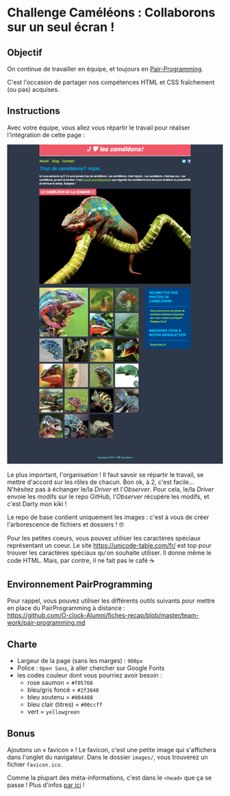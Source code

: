 # Challenge Caméléons : Collaborons sur un seul écran !

## Objectif

On continue de travailler en équipe, et toujours en [Pair-Programming](https://fr.wikipedia.org/wiki/Programmation_en_bin%C3%B4me).

C'est l'occasion de partager nos compétences HTML et CSS fraîchement (ou pas) acquises.

## Instructions

Avec votre équipe, vous allez vous répartir le travail pour réaliser l'intégration de cette page :

![resultat](resultat.png)

Le plus important, l'organisation ! Il faut savoir se répartir le travail, se mettre d'accord sur les rôles de chacun. Bon ok, à 2, c'est facile...  
N'hésitez pas à échanger le/la _Driver_ et l'_Observer_. Pour cela, le/la _Driver_ envoie les modifs sur le repo GitHub, l'_Observer_ récupère les modifs, et c'est Darty mon kiki !

Le repo de base contient uniquement les images : c'est à vous de créer l'arborescence de fichiers et dossiers ! 🤓

Pour les petites coeurs, vous pouvez utiliser les caractères spéciaux représentant un coeur. Le site https://unicode-table.com/fr/ est top pour trouver les caractères spéciaux qu'on souhaite utiliser. Il donne même le code HTML. Mais, par contre, il ne fait pas le café :coffee:

## Environnement PairProgramming

Pour rappel, vous pouvez utiliser les différents outils suivants pour mettre en place du PairProgramming à distance :  
https://github.com/O-clock-Alumni/fiches-recap/blob/master/team-work/pair-programming.md

## Charte

* Largeur de la page (sans les marges) : `900px`
* Police : `Open Sans`, à aller chercher sur Google Fonts
* les codes couleur dont vous pourriez avoir besoin :
  + rose saumon = `#f05768`
  + bleu/gris foncé = `#2f3848`
  + bleu soutenu = `#004488`
  + bleu clair (titres) = `#00ccff`
  + vert = `yellowgreen`


## Bonus

Ajoutons un « favicon » ! Le favicon, c'est une petite image qui s'affichera dans l'onglet du navigateur. Dans le dossier `images/`, vous trouverez un fichier `favicon.ico`.

Comme la plupart des méta-informations, c'est dans le `<head>` que ça se passe ! Plus d'infos [par ici](https://developer.mozilla.org/fr/Apprendre/HTML/Introduction_%C3%A0_HTML/The_head_metadata_in_HTML#Adding_custom_icons_to_your_site) !
